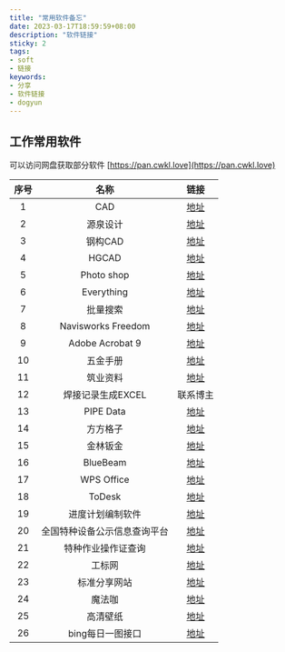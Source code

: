 ```yaml
---
title: "常用软件备忘"
date: 2023-03-17T18:59:59+08:00
description: "软件链接"
sticky: 2
tags:
- soft
- 链接
keywords:
- 分享
- 软件链接
- dogyun
---
```

<!-- truncate -->
## 工作常用软件

可以访问网盘获取部分软件 [https://pan.cwkl.love](https://pan.cwkl.love)


|序号|名称|链接|
|:-:|:-:|:-:|
| 1|CAD|[地址](https://www.cadhome.com.cn/autocad-3)|
|2|源泉设计| [地址](http://www.yqarch.cn/)|
|3|钢构CAD|[地址](http://www.winwin7.com/soft/18409.html)|
|4|HGCAD|[地址](https://www.hgcad.com/)|
|5|Photo shop|[地址](http://www.downza.cn/soft/182843.html)|
|6|Everything|[地址](https://www.voidtools.com/zh-cn/)|
|7|批量搜索|[地址](http://www.ddooo.com/softdown/49729.htm)|
|8|Navisworks Freedom |[地址](https://www.autodesk.com.cn/products/navisworks/3d-viewers)|
|9|Adobe Acrobat 9|[地址](https://xiazai.zol.com.cn/detail/43/426731.shtml)|
|10|五金手册|[地址](https://www.pcsoft.com.cn/soft/166915.html)|
|11|筑业资料|[地址](http://www.zhuyew.cn/soft/)|
|12|焊接记录生成EXCEL|联系博主|
|13|PIPE Data|[地址](https://www.pcsoft.com.cn/soft/185151.html)|
|14|方方格子|[地址](http://www.winwin7.com/soft/29848.html)|
|15|金林钣金|[地址](https://soft.3dmgame.com/down/216294.html)|
|16|BlueBeam|[地址](http://www.downxia.com/downinfo/308502.html)|
|17|WPS Office|[地址](https://platform.wps.cn/)|
|18|ToDesk|[地址](http://www.hellodesk.cn/)|
|19|进度计划编制软件|[地址](http://www.hanwensoft.com/Start/HwPlan.html)|
|20|全国特种设备公示信息查询平台|[地址](https://cnse.e-cqs.cn/info-pub/pub/)|
|21|特种作业操作证查询|[地址](http://cx.mem.gov.cn/)|
|22|工标网|[地址](http://www.csres.com/)|
|23|标准分享网站|[地址](https://www.upbz.net/)|
|24|魔法咖|[地址](https://mofa.ga/)|
|25|高清壁纸|[地址](https://wall.alphacoders.com/)|
|26|bing每日一图接口|[地址](https://baotangguo.cn:8081/)|







